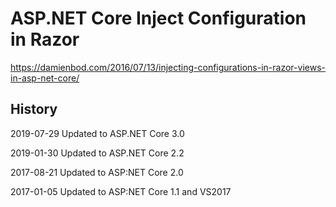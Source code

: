 # ASP.NET Core Inject Configuration in Razor

https://damienbod.com/2016/07/13/injecting-configurations-in-razor-views-in-asp-net-core/

## History

2019-07-29 Updated to ASP.NET Core 3.0

2019-01-30 Updated to ASP.NET Core 2.2

2017-08-21 Updated to ASP:NET Core 2.0

2017-01-05 Updated to ASP:NET Core 1.1 and VS2017